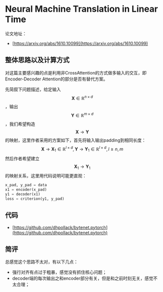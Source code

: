 # Neural Machine Translation in Linear Time

论文地址：

- [https://arxiv.org/abs/1610.10099](https://arxiv.org/abs/1610.10099)



## 整体思路以及计算方式

对这篇主要感兴趣的点是利用非CrossAttention的方式做多输入的交互，即Encoder-Decoder Attention的部分是否有替代方案。

先简叙下问题描述，给定输入$$\mathbf X\in \mathbb R^{n\times d}$$，输出$$\mathbf Y\in \mathbb R^{m\times d}$$，我们希望构造$$\mathbf X \to \mathbf Y$$的映射，这里作者采用的方案如下，首先将输入输出padding到相同长度：
$$
\mathbf X \to \mathbf X_1 \in \mathbb R^{l\times d},\mathbf Y\to \mathbf Y_1 \in \mathbb R^{l\times d}, l \ge n, m
$$
然后作者希望建立$$\mathbf X_1 \to \mathbf Y_1 $$的映射关系，这里用代码说明可能更直观：

```python
x_pad, y_pad = data
x1 = encoder(x_pad)
y1 = decoder(x1)
loss = criterion(y1, y_pad)
```



## 代码

- [https://github.com/dhpollack/bytenet.pytorch](https://github.com/dhpollack/bytenet.pytorch)



## 简评

总感觉这个思路不太对，有以下几点：

- 强行对齐有点过于粗暴，感觉没有抓住核心问题；
- decoder端的每次输出之和encoder部分有关，但是和之前时刻无关，感觉不太合理；